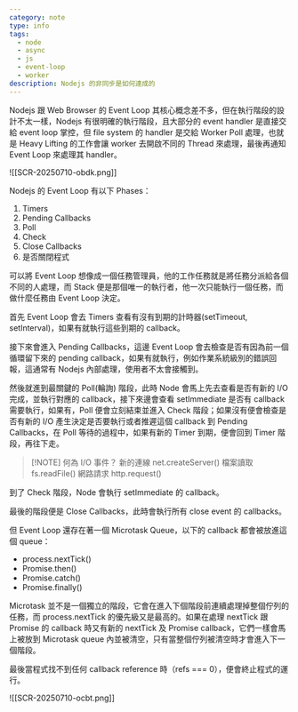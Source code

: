 ```yaml
---
category: note
type: info
tags:
  - node
  - async
  - js
  - event-loop
  - worker
description: Nodejs 的非同步是如何達成的
---
```

Nodejs 跟 Web Browser 的 Event Loop 其核心概念差不多，但在執行階段的設計不太一樣，Nodejs 有很明確的執行階段，且大部分的 event handler 是直接交給 event loop 掌控，但 file system 的 handler 是交給 Worker Poll 處理，也就是 Heavy Lifting 的工作會讓 worker 去開啟不同的 Thread 來處理，最後再通知 Event Loop 來處理其 handler。

![[SCR-20250710-obdk.png]]

Nodejs 的 Event Loop 有以下 Phases：
1. Timers
2. Pending Callbacks
3. Poll
4. Check
5. Close Callbacks
6. 是否關閉程式

可以將 Event Loop 想像成一個任務管理員，他的工作任務就是將任務分派給各個不同的人處理，而 Stack 便是那個唯一的執行者，他一次只能執行一個任務，而做什麼任務由 Event Loop 決定。

首先 Event Loop 會去 Timers 查看有沒有到期的計時器(setTimeout, setInterval)，如果有就執行這些到期的 callback。

接下來會進入 Pending Callbacks，這邊 Event Loop 會去檢查是否有因為前一個循環留下來的 pending callback，如果有就執行，例如作業系統級別的錯誤回報，這通常有 Nodejs 內部處理，使用者不太會接觸到。

然後就進到最關鍵的 Poll(輪詢) 階段，此時 Node 會馬上先去查看是否有新的 I/O 完成，並執行對應的 callback，接下來邊會查看 setImmediate 是否有 callback 需要執行，如果有，Poll 便會立刻結束並進入 Check 階段；如果沒有便會檢查是否有新的 I/O 產生決定是否要執行或者推遲這個 callback 到  Pending Callbacks，在 Poll 等待的過程中，如果有新的 Timer 到期，便會回到 Timer 階段，再往下走。

> [!NOTE] 何為 I/O 事件？
> 新的連線 net.createServer()
> 檔案讀取 fs.readFile()
> 網路請求 http.request()

到了 Check 階段，Node 會執行 setImmediate 的 callback。

最後的階段便是  Close Callbacks，此時會執行所有 close event 的 callbacks。

但 Event Loop 還存在著一個 Microtask Queue，以下的 callback 都會被放進這個 queue：
- process.nextTick()
- Promise.then()
- Promise.catch()
- Promise.finally()

Microtask 並不是一個獨立的階段，它會在進入下個階段前連續處理掉整個佇列的任務，而 process.nextTick 的優先級又是最高的。如果在處理 nextTick 跟 Promise 的 callback 時又有新的 nextTick 及 Promise callback，它們一樣會馬上被放到 Microtask queue 內並被清空，只有當整個佇列被清空時才會進入下一個階段。

最後當程式找不到任何 callback reference 時（refs === 0），便會終止程式的運行。


![[SCR-20250710-ocbt.png]]
